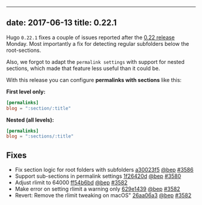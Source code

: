 
---
date: 2017-06-13
title: 0.22.1
---

	

Hugo `0.22.1` fixes a couple of issues reported after the [0.22 release](https://github.com/spf13/hugo/releases/tag/v0.22) Monday. Most importantly a fix for detecting regular subfolders below the root-sections.

Also, we forgot to adapt the `permalink settings` with support for nested sections, which made that feature less useful than it could be.

With this release you can configure **permalinks with sections** like this:

**First level only:**

```toml
[permalinks]
blog = ":section/:title"
```

**Nested (all levels):**

```toml
[permalinks]
blog = ":sections/:title"
```
## Fixes

* Fix section logic for root folders with subfolders [a30023f5](https://github.com/spf13/hugo/commit/a30023f5cbafd06034807255181a5b7b17f3c25f) [@bep](https://github.com/bep) [#3586](https://github.com/spf13/hugo/issues/3586) 
* Support sub-sections in permalink settings [1f26420d](https://github.com/spf13/hugo/commit/1f26420d392a5ab4c7b7fe1911c0268b45d01ab8) [@bep](https://github.com/bep) [#3580](https://github.com/spf13/hugo/issues/3580) 
* Adjust rlimit to 64000 [ff54b6bd](https://github.com/spf13/hugo/commit/ff54b6bddcefab45339d8dc2b13776b92bdc04b9) [@bep](https://github.com/bep) [#3582](https://github.com/spf13/hugo/issues/3582) 
* Make error on setting rlimit a warning only [629e1439](https://github.com/spf13/hugo/commit/629e1439e819a7118ae483381d4634f16d3474dd) [@bep](https://github.com/bep) [#3582](https://github.com/spf13/hugo/issues/3582) 
* Revert: Remove the rlimit tweaking on macOS" [26aa06a3](https://github.com/spf13/hugo/commit/26aa06a3db57ab7134a900d641fa2976f7971520) [@bep](https://github.com/bep) [#3582](https://github.com/spf13/hugo/issues/3582) 






